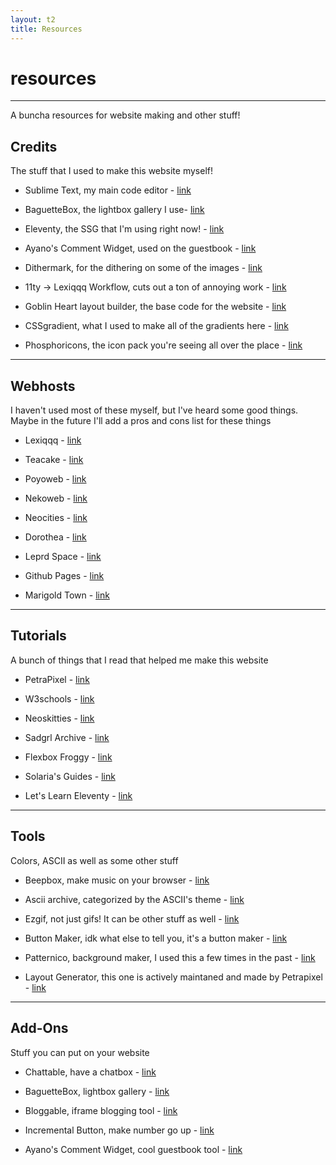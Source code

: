 ```yaml
---
layout: t2
title: Resources
---
```

# resources

---

A buncha resources for website making and other stuff!

## Credits <i class="ph ph-users-three"></i>

The stuff that I used to make this website myself!

- Sublime Text, my main code editor - [link <i class="ph ph-link"></i>](https://www.sublimetext.com/)

- BaguetteBox, the lightbox gallery I use- [link <i class="ph ph-link"></i>](https://github.com/feimosi/baguetteBox.js/)

- Eleventy, the SSG that I'm using right now! - [link <i class="ph ph-link"></i>](https://www.11ty.dev/)

- Ayano's Comment Widget, used on the guestbook - [link <i class="ph ph-link"></i>](https://github.com/feimosi/baguetteBox.js/)

- Dithermark, for the dithering on some of the images - [link <i class="ph ph-link"></i>](https://app.dithermark.com/)

- 11ty -> Lexiqqq Workflow, cuts out a ton of annoying work - [link <i class="ph ph-link"></i>](https://moosyu.github.io/pages/guides/lexiqqq_eleventy/)

- Goblin Heart layout builder, the base code for the website - [link <i class="ph ph-link"></i>](https://goblin-heart.net/sadgrl/projects/layout-builder/)

- CSSgradient, what I used to make all of the gradients here - [link <i class="ph ph-link"></i>](https://cssgradient.io)

- Phosphoricons, the icon pack you're seeing all over the place - [link <i class="ph ph-link"></i>](https://phosphoricons.com/)

---

## Webhosts <i class="ph ph-browsers"></i>
I haven't used most of these myself, but I've heard some good things. Maybe in the future I'll add a pros and cons list for these things

- Lexiqqq - [link <i class="ph ph-link"></i>](https://hosting.lexiqqq.com/)

- Teacake - [link <i class="ph ph-link"></i>](https://teacake.org/)

- Poyoweb - [link <i class="ph ph-link"></i>](https://poyoweb.poyo.study/)

- Nekoweb - [link <i class="ph ph-link"></i>](https://nekoweb.org/)

- Neocities - [link <i class="ph ph-link"></i>](https://neocities.org/)

- Dorothea - [link <i class="ph ph-link"></i>](https://dorothea.us/)

- Leprd Space - [link <i class="ph ph-link"></i>](https://leprd.space/)

- Github Pages - [link <i class="ph ph-link"></i>](https://pages.github.com/)

- Marigold Town - [link <i class="ph ph-link"></i>](https://marigold.town/)

---

## Tutorials <i class="ph ph-notepad"></i>
A bunch of things that I read that helped me make this website

- PetraPixel - [link <i class="ph ph-link"></i>](https://petrapixel.neocities.org/)

- W3schools - [link <i class="ph ph-link"></i>](https://www.w3schools.com/)

- Neoskitties - [link <i class="ph ph-link"></i>](https://neoskitties.org/)

- Sadgrl Archive - [link <i class="ph ph-link"></i>](https://goblin-heart.net/sadgrl/)

- Flexbox Froggy - [link <i class="ph ph-link"></i>](https://flexboxfroggy.com/)

- Solaria's Guides - [link <i class="ph ph-link"></i>](https://solaria.neocities.org/guides)

- Let's Learn Eleventy - [link <i class="ph ph-link"></i>](https://dev.to/psypher1/series/18202)

---

## Tools <i class="ph ph-pencil-ruler"></i>
Colors, ASCII as well as some other stuff

- Beepbox, make music on your browser - [link <i class="ph ph-link"></i>](https://www.beepbox.co/)

- Ascii archive, categorized by the ASCII's theme - [link <i class="ph ph-link"></i>](https://www.asciiart.eu/)

- Ezgif, not just gifs! It can be other stuff as well - [link <i class="ph ph-link"></i>](https://ezgif.com/)

- Button Maker, idk what else to tell you, it's a button maker - [link <i class="ph ph-link"></i>](https://hekate2.github.io/buttonmaker/)

- Patternico, background maker, I used this a few times in the past - [link <i class="ph ph-link"></i>](https://patternico.com/)

- Layout Generator, this one is actively maintaned and made by Petrapixel - [link <i class="ph ph-link"></i>](https://petrapixel.neocities.org/coding/layout-generator)

---

## Add-Ons <i class="ph ph-folder-plus"></i>
Stuff you can put on your website <i class="ph ph-folder-plus"></i>

- Chattable, have a chatbox - [link <i class="ph ph-link"></i>](https://iframe.chat/)

- BaguetteBox, lightbox gallery - [link <i class="ph ph-link"></i>](https://github.com/feimosi/baguetteBox.js/)

- Bloggable, iframe blogging tool - [link <i class="ph ph-link"></i>](https://iframe.chat/)

- Incremental Button, make number go up - [link <i class="ph ph-link"></i>](https://incr.easrng.net/)

- Ayano's Comment Widget, cool guestbook tool - [link <i class="ph ph-link"></i>](https://github.com/feimosi/baguetteBox.js/)
